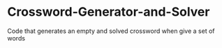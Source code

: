 # Crossword-Generator-and-Solver
Code that generates an empty and solved crossword when give a set of words
